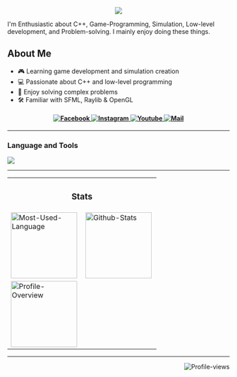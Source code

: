 <p align="center">
    <img src="https://readme-typing-svg.herokuapp.com?font=Tekture&pause=1000&color=FFFFFF&width=435&lines=Hello+There;Welcome+to+Bishmit's+profile&center=true"/>
</p>

I'm Enthusiastic about C++, Game-Programming, Simulation, Low-level development, and Problem-solving. I mainly enjoy doing these things. 

## About Me

- 🎮 Learning game development and simulation creation
- 💻 Passionate about C++ and low-level programming
- 🧩 Enjoy solving complex problems
- 🛠️ Familiar with SFML, Raylib & OpenGL

<h4 align="center">
    <a href="https://www.facebook.com/" target="_blank">
        <img alt="Facebook"
            src="https://img.shields.io/badge/Facebook-3e68d7?style=for-the-badge&logo=facebook&logoColor=c0caf5&labelColor=394b70" />
    </a>
    <a href="https://www.instagram.com/bishmitregmi/" target="_blank">
        <img alt="Instagram"
            src="https://img.shields.io/badge/Instagram-3e68d7?style=for-the-badge&logo=instagram&logoColor=c0caf5&labelColor=394b70" />
    </a>
    <a href="https://www.youtube.com/channel/UCyoqVIV6FSTqxPWbmplJrjg" target="_blank">
        <img alt="Youtube"
            src="https://img.shields.io/badge/Youtube-3e68d7?style=for-the-badge&logo=youtube&logoColor=c0caf5&labelColor=394b70" />
    </a>
    <a href="mailto:bishmit@gmail.com" target="_blank">
        <img alt="Mail"
            src="https://img.shields.io/badge/Mail-3e68d7?style=for-the-badge&logo=gmail&logoColor=c0caf5&labelColor=394b70" />
    </a>
</h4>
<hr/>

<h3>Language and Tools</h3>
<img
    src="https://skillicons.dev/icons?i=cpp,c,cs,python,git,github,html,css,javascript,django,cmake,unity,blender&perline=10" />
    <hr/>
<table align="center">
    <tr>
        <th colspan="2">
            <h3>Stats</h3>
        </th>
    </tr>
    <tr>
        <td align="left">
            <img align="left" height="150vh" alt="Most-Used-Language"
                src="https://github-readme-stats.vercel.app/api/top-langs?username=Bishmit&show_icons=true&theme=tokyonight&layout=compact" />
        </td>
        <td align="left">
            <img align="left" height="150vh" alt="Github-Stats"
                src="https://github-readme-stats.vercel.app/api?username=Bishmit&show_icons=true&theme=tokyonight" />
        </td>
    </tr>
    <tr>
        <td align="left">
            <img align="left" height="150vh" alt="Profile-Overview"
                src="https://github-readme-streak-stats.herokuapp.com/?user=Bishmit&theme=tokyonight" />
        </td>
    </tr>
</table>

<hr />

<p align="right">
    <img alt="Profile-views"
    src="https://komarev.com/ghpvc/?username=Bishmit&style=for-the-badge&color=3e68d7" />
</p>
